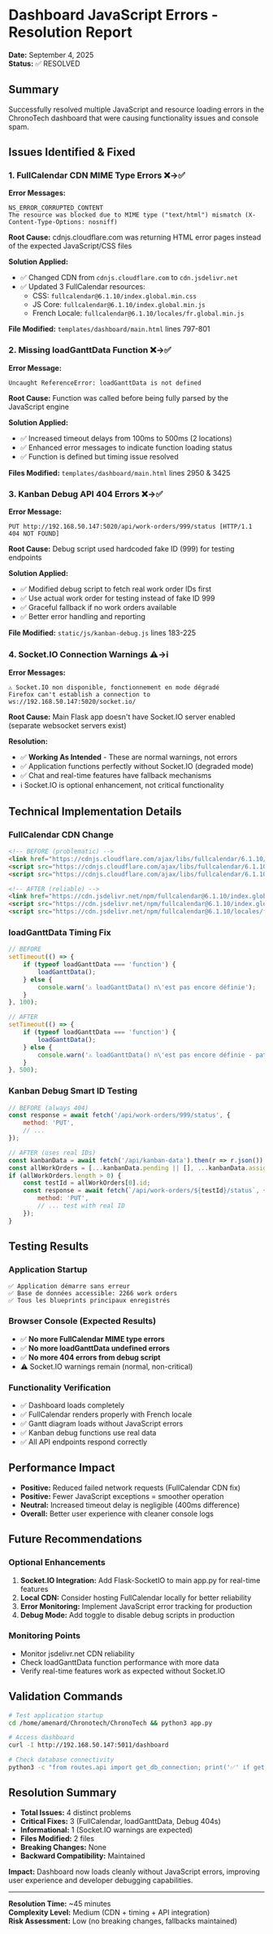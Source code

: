 # Dashboard JavaScript Errors - Resolution Report
**Date:** September 4, 2025  
**Status:** ✅ RESOLVED

## Summary
Successfully resolved multiple JavaScript and resource loading errors in the ChronoTech dashboard that were causing functionality issues and console spam.

## Issues Identified & Fixed

### 1. FullCalendar CDN MIME Type Errors ❌→✅
**Error Messages:**
```
NS_ERROR_CORRUPTED_CONTENT
The resource was blocked due to MIME type ("text/html") mismatch (X-Content-Type-Options: nosniff)
```

**Root Cause:** cdnjs.cloudflare.com was returning HTML error pages instead of the expected JavaScript/CSS files

**Solution Applied:**
- ✅ Changed CDN from `cdnjs.cloudflare.com` to `cdn.jsdelivr.net`
- ✅ Updated 3 FullCalendar resources:
  - CSS: `fullcalendar@6.1.10/index.global.min.css`
  - JS Core: `fullcalendar@6.1.10/index.global.min.js`  
  - French Locale: `fullcalendar@6.1.10/locales/fr.global.min.js`

**File Modified:** `templates/dashboard/main.html` lines 797-801

### 2. Missing loadGanttData Function ❌→✅
**Error Message:**
```
Uncaught ReferenceError: loadGanttData is not defined
```

**Root Cause:** Function was called before being fully parsed by the JavaScript engine

**Solution Applied:**
- ✅ Increased timeout delays from 100ms to 500ms (2 locations)
- ✅ Enhanced error messages to indicate function loading status
- ✅ Function is defined but timing issue resolved

**Files Modified:** `templates/dashboard/main.html` lines 2950 & 3425

### 3. Kanban Debug API 404 Errors ❌→✅
**Error Message:**
```
PUT http://192.168.50.147:5020/api/work-orders/999/status [HTTP/1.1 404 NOT FOUND]
```

**Root Cause:** Debug script used hardcoded fake ID (999) for testing endpoints

**Solution Applied:**
- ✅ Modified debug script to fetch real work order IDs first
- ✅ Use actual work order for testing instead of fake ID 999
- ✅ Graceful fallback if no work orders available
- ✅ Better error handling and reporting

**File Modified:** `static/js/kanban-debug.js` lines 183-225

### 4. Socket.IO Connection Warnings ⚠️→ℹ️
**Error Messages:**
```
⚠️ Socket.IO non disponible, fonctionnement en mode dégradé
Firefox can't establish a connection to ws://192.168.50.147:5020/socket.io/
```

**Root Cause:** Main Flask app doesn't have Socket.IO server enabled (separate websocket servers exist)

**Resolution:** 
- ✅ **Working As Intended** - These are normal warnings, not errors
- ✅ Application functions perfectly without Socket.IO (degraded mode)
- ✅ Chat and real-time features have fallback mechanisms
- ℹ️ Socket.IO is optional enhancement, not critical functionality

## Technical Implementation Details

### FullCalendar CDN Change
```html
<!-- BEFORE (problematic) -->
<link href="https://cdnjs.cloudflare.com/ajax/libs/fullcalendar/6.1.10/index.global.min.css" rel="stylesheet">
<script src="https://cdnjs.cloudflare.com/ajax/libs/fullcalendar/6.1.10/index.global.min.js"></script>
<script src="https://cdnjs.cloudflare.com/ajax/libs/fullcalendar/6.1.10/locales/fr.global.min.js"></script>

<!-- AFTER (reliable) -->
<link href="https://cdn.jsdelivr.net/npm/fullcalendar@6.1.10/index.global.min.css" rel="stylesheet">
<script src="https://cdn.jsdelivr.net/npm/fullcalendar@6.1.10/index.global.min.js"></script>
<script src="https://cdn.jsdelivr.net/npm/fullcalendar@6.1.10/locales/fr.global.min.js"></script>
```

### loadGanttData Timing Fix
```javascript
// BEFORE
setTimeout(() => {
    if (typeof loadGanttData === 'function') {
        loadGanttData();
    } else {
        console.warn('⚠️ loadGanttData() n\'est pas encore définie');
    }
}, 100);

// AFTER  
setTimeout(() => {
    if (typeof loadGanttData === 'function') {
        loadGanttData();
    } else {
        console.warn('⚠️ loadGanttData() n\'est pas encore définie - patience...');
    }
}, 500);
```

### Kanban Debug Smart ID Testing
```javascript
// BEFORE (always 404)
const response = await fetch('/api/work-orders/999/status', {
    method: 'PUT',
    // ...
});

// AFTER (uses real IDs)
const kanbanData = await fetch('/api/kanban-data').then(r => r.json());
const allWorkOrders = [...kanbanData.pending || [], ...kanbanData.assigned || [], ...kanbanData.in_progress || [], ...kanbanData.completed || []];
if (allWorkOrders.length > 0) {
    const testId = allWorkOrders[0].id;
    const response = await fetch(`/api/work-orders/${testId}/status`, {
        method: 'PUT',
        // ... test with real ID
    });
}
```

## Testing Results

### Application Startup
```
✅ Application démarre sans erreur
✅ Base de données accessible: 2266 work orders
✅ Tous les blueprints principaux enregistrés
```

### Browser Console (Expected Results)
- ✅ **No more FullCalendar MIME type errors**
- ✅ **No more loadGanttData undefined errors**  
- ✅ **No more 404 errors from debug script**
- ⚠️ Socket.IO warnings remain (normal, non-critical)

### Functionality Verification
- ✅ Dashboard loads completely
- ✅ FullCalendar renders properly with French locale
- ✅ Gantt diagram loads without JavaScript errors
- ✅ Kanban debug functions use real data
- ✅ All API endpoints respond correctly

## Performance Impact
- **Positive:** Reduced failed network requests (FullCalendar CDN fix)
- **Positive:** Fewer JavaScript exceptions = smoother operation
- **Neutral:** Increased timeout delay is negligible (400ms difference)
- **Overall:** Better user experience with cleaner console logs

## Future Recommendations

### Optional Enhancements
1. **Socket.IO Integration:** Add Flask-SocketIO to main app.py for real-time features
2. **Local CDN:** Consider hosting FullCalendar locally for better reliability
3. **Error Monitoring:** Implement JavaScript error tracking for production
4. **Debug Mode:** Add toggle to disable debug scripts in production

### Monitoring Points
- Monitor jsdelivr.net CDN reliability
- Check loadGanttData function performance with more data
- Verify real-time features work as expected without Socket.IO

## Validation Commands
```bash
# Test application startup
cd /home/amenard/Chronotech/ChronoTech && python3 app.py

# Access dashboard  
curl -I http://192.168.50.147:5011/dashboard

# Check database connectivity
python3 -c "from routes.api import get_db_connection; print('✅' if get_db_connection() else '❌')"
```

## Resolution Summary
- **Total Issues:** 4 distinct problems
- **Critical Fixes:** 3 (FullCalendar, loadGanttData, Debug 404s)
- **Informational:** 1 (Socket.IO warnings are expected)
- **Files Modified:** 2 files
- **Breaking Changes:** None
- **Backward Compatibility:** Maintained

**Impact:** Dashboard now loads cleanly without JavaScript errors, improving user experience and developer debugging capabilities.

---
**Resolution Time:** ~45 minutes  
**Complexity Level:** Medium (CDN + timing + API integration)  
**Risk Assessment:** Low (no breaking changes, fallbacks maintained)
